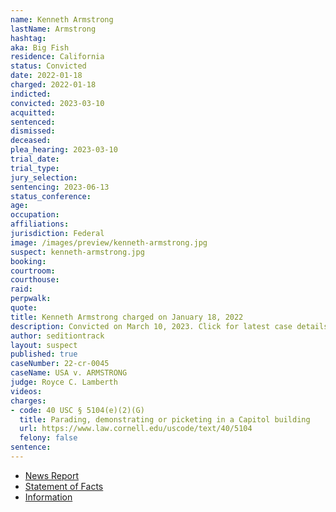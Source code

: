 ```yaml
---
name: Kenneth Armstrong
lastName: Armstrong
hashtag:
aka: Big Fish
residence: California
status: Convicted
date: 2022-01-18
charged: 2022-01-18
indicted:
convicted: 2023-03-10
acquitted:
sentenced:
dismissed:
deceased:
plea_hearing: 2023-03-10
trial_date:
trial_type:
jury_selection:
sentencing: 2023-06-13
status_conference:
age:
occupation:
affiliations:
jurisdiction: Federal
image: /images/preview/kenneth-armstrong.jpg
suspect: kenneth-armstrong.jpg
booking:
courtroom:
courthouse:
raid:
perpwalk:
quote:
title: Kenneth Armstrong charged on January 18, 2022
description: Convicted on March 10, 2023. Click for latest case details.
author: seditiontrack
layout: suspect
published: true
caseNumber: 22-cr-0045
caseName: USA v. ARMSTRONG
judge: Royce C. Lamberth
videos:
charges:
- code: 40 USC § 5104(e)(2)(G)
  title: Parading, demonstrating or picketing in a Capitol building
  url: https://www.law.cornell.edu/uscode/text/40/5104
  felony: false
sentence:
---
```

- [News Report](https://www.ktvu.com/news/peninsula-farm-owner-latest-bay-area-resident-charged-in-capitol-riot)
- [Statement of Facts](https://www.justice.gov/usao-dc/case-multi-defendant/file/1481466/download)
- [Information](https://storage.courtlistener.com/recap/gov.uscourts.dcd.239947/gov.uscourts.dcd.239947.9.0.pdf)
